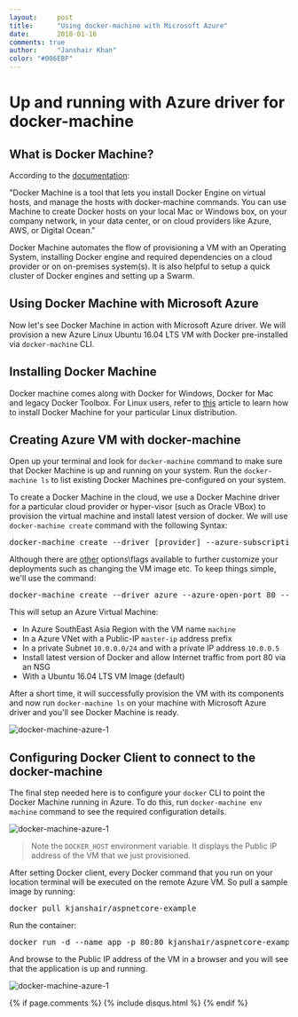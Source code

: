 ```yaml
---
layout:     post
title:      "Using docker-machine with Microsoft Azure"
date:       2018-01-16
comments: true
author:     "Janshair Khan"
color: "#006EBF"
---
```


# Up and running with Azure driver for docker-machine

## What is Docker Machine?

According to the <a href="https://docs.docker.com/machine/overview/" class="underline">documentation</a>:

"Docker Machine is a tool that lets you install Docker Engine on virtual hosts, and manage the hosts with docker-machine commands. You can use Machine to create Docker hosts on your local Mac or Windows box, on your company network, in your data center, or on cloud providers like Azure, AWS, or Digital Ocean."

Docker Machine automates the flow of provisioning a VM with an Operating System, installing Docker engine and required dependencies on a cloud provider or on on-premises system(s). It is also helpful to setup a quick cluster of Docker engines and setting up a Swarm.

## Using Docker Machine with Microsoft Azure

Now let's see Docker Machine in action with Microsoft Azure driver. We will provision a new Azure Linux Ubuntu 16.04 LTS VM with Docker pre-installed via `docker-machine` CLI.

## Installing Docker Machine

Docker machine comes along with Docker for Windows, Docker for Mac and legacy Docker Toolbox. For Linux users, refer to <a href="https://docs.docker.com/machine/install-machine/" class="underline" target="_blank">this</a> article to learn how to install Docker Machine for your particular Linux distribution.

## Creating Azure VM with docker-machine

Open up your terminal and look for `docker-machine` command to make sure that Docker Machine is up and running on your system. Run the `docker-machine ls` to list existing Docker Machines pre-configured on your system.

To create a Docker Machine in the cloud, we use a Docker Machine driver for a particular cloud provider or hyper-visor (such as Oracle VBox) to provision the virtual machine and install latest version of docker. We will use `docker-machine create` command with the following Syntax:

<pre class="prettyprint linenums prettyprinted">docker-machine create --driver [provider] --azure-subscription-id [id] --azure-subnet-prefix [azure-vnet-subnet] --azure-open-port [port] --azure-private-ip-address [private-ip-address] --azure-location [azure-region] [machine-name] </pre>

Although there are <a href="https://docs.docker.com/machine/drivers/azure/" class="underline">other</a> options\flags available to further customize your deployments such as changing the VM image etc. To keep things simple, we'll use the command:

<pre class="prettyprint linenums prettyprinted">docker-machine create --driver azure --azure-open-port 80 --azure-subscription-id axxxxx-xxxx-xxxx-xxxx-xxxxx --azure-subnet-prefix 10.0.0.0/24 --azure-private-ip-address 10.0.0.5 --azure-location "Southeast Asia" machine
</pre>

This will setup an Azure Virtual Machine:

- In Azure SouthEast Asia Region with the VM name `machine`
- In a Azure VNet with a Public-IP `master-ip` address prefix
- In a private Subnet `10.0.0.0/24` and with a private IP address `10.0.0.5`
- Install latest version of Docker and allow Internet traffic from port 80 via an NSG
- With a Ubuntu 16.04 LTS VM Image (default)

After a short time, it will successfully provision the VM with its components and now run `docker-machine ls` on your machine with Microsoft Azure driver and you'll see Docker Machine is ready.

<img src="https://kjanshair.azureedge.net/docker/docker-machine-azure-driver/docker-machine-azure-1.png" alt="docker-machine-azure-1" class="img-responsive center-block"/>

## Configuring Docker Client to connect to the docker-machine

The final step needed here is to configure your `docker` CLI to point the Docker Machine running in Azure. To do this, run `docker-machine env machine` command to see the required configuration details.

<img src="https://kjanshair.azureedge.net/docker/docker-machine-azure-driver/docker-machine-azure-2.png" alt="docker-machine-azure-1" class="img-responsive center-block"/>

> Note the `DOCKER_HOST` environment variable. It displays the Public IP address of the VM that we just provisioned.

After setting Docker client, every Docker command that you run on your location terminal will be executed on the remote Azure VM. So pull a sample image by running:

<pre class="prettyprint linenums prettyprinted">docker pull kjanshair/aspnetcore-example</pre>

Run the container:

<pre class="prettyprint linenums prettyprinted">docker run -d --name app -p 80:80 kjanshair/aspnetcore-example</pre>

And browse to the Public IP address of the VM in a browser and you will see that the application is up and running.

<img src="https://kjanshair.azureedge.net/docker/docker-machine-azure-driver/docker-machine-azure-3.png" alt="docker-machine-azure-1" class="img-responsive center-block"/>

{% if page.comments %}
    {% include disqus.html %}
{% endif %}